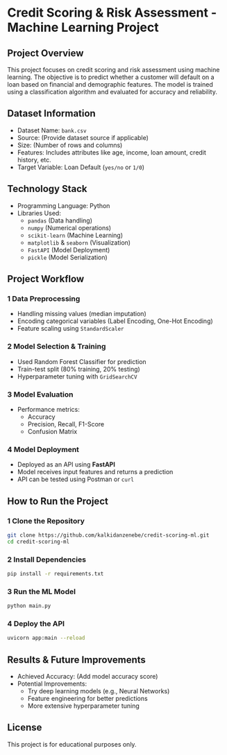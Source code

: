 # Credit Scoring & Risk Assessment - Machine Learning Project

##  Project Overview
This project focuses on credit scoring and risk assessment using machine learning. The objective is to predict whether a customer will default on a loan based on financial and demographic features. The model is trained using a classification algorithm and evaluated for accuracy and reliability.

## Dataset Information
- Dataset Name: `bank.csv`
- Source: (Provide dataset source if applicable)
- Size: (Number of rows and columns)
- Features: Includes attributes like age, income, loan amount, credit history, etc.
- Target Variable: Loan Default (`yes/no` or `1/0`)

## Technology Stack
- Programming Language: Python
- Libraries Used:
  - `pandas` (Data handling)
  - `numpy` (Numerical operations)
  - `scikit-learn` (Machine Learning)
  - `matplotlib` & `seaborn` (Visualization)
  - `FastAPI` (Model Deployment)
  - `pickle` (Model Serialization)

##  Project Workflow
### 1 Data Preprocessing
- Handling missing values (median imputation)
- Encoding categorical variables (Label Encoding, One-Hot Encoding)
- Feature scaling using `StandardScaler`

### 2 Model Selection & Training
- Used Random Forest Classifier for prediction
- Train-test split (80% training, 20% testing)
- Hyperparameter tuning with `GridSearchCV`

### 3 Model Evaluation
- Performance metrics:
  - Accuracy
  - Precision, Recall, F1-Score
  - Confusion Matrix

### 4 Model Deployment
- Deployed as an API using **FastAPI**
- Model receives input features and returns a prediction
- API can be tested using Postman or `curl`

##  How to Run the Project
### 1 Clone the Repository
```bash
git clone https://github.com/kalkidanzenebe/credit-scoring-ml.git
cd credit-scoring-ml
```

### 2 Install Dependencies
```bash
pip install -r requirements.txt
```

### 3 Run the ML Model
```bash
python main.py
```

### 4 Deploy the API 
```bash
uvicorn app:main --reload
```

## Results & Future Improvements
- Achieved Accuracy: (Add model accuracy score)
- Potential Improvements:
  - Try deep learning models (e.g., Neural Networks)
  - Feature engineering for better predictions
  - More extensive hyperparameter tuning

## License
This project is for educational purposes only.




